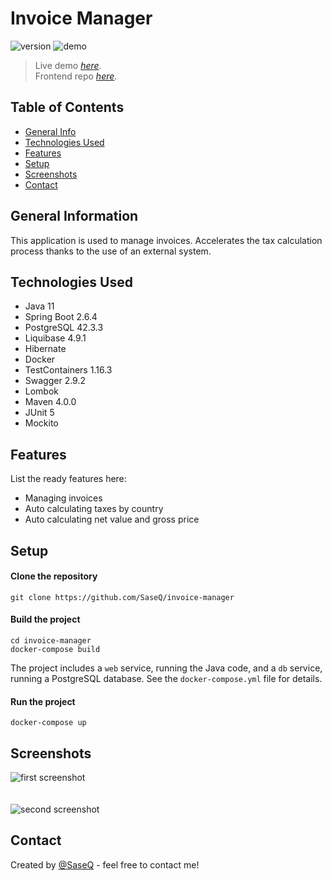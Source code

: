 # Invoice Manager
![version](https://img.shields.io/badge/version-1.0.0-green)
![demo](https://img.shields.io/badge/demo-off-red)

> Live demo [_here_](http://marczuk.it/invoice-manager).<br>
> Frontend repo [_here_](https://github.com/SaseQ/invoice-manager-frontend).

## Table of Contents
* [General Info](#general-information)
* [Technologies Used](#technologies-used)
* [Features](#features)
* [Setup](#setup)
* [Screenshots](#screenshots)
* [Contact](#contact)


## General Information
This application is used to manage invoices. Accelerates the tax calculation process thanks to the use of an external system.


## Technologies Used
- Java 11
- Spring Boot 2.6.4
- PostgreSQL 42.3.3
- Liquibase 4.9.1
- Hibernate
- Docker
- TestContainers 1.16.3
- Swagger 2.9.2
- Lombok
- Maven 4.0.0
- JUnit 5
- Mockito


## Features
List the ready features here:
- Managing invoices
- Auto calculating taxes by country
- Auto calculating net value and gross price


## Setup
#### Clone the repository
```
git clone https://github.com/SaseQ/invoice-manager
```

#### Build the project
```
cd invoice-manager
docker-compose build
```

The project includes a ``web`` service, running the Java code, and a ``db`` service, running a PostgreSQL database.
See the ``docker-compose.yml`` file for details.

#### Run the project
```
docker-compose up
```


## Screenshots
![first screenshot](https://i.imgur.com/953FsD4.png)
<br><br><br>
![second screenshot](https://i.imgur.com/P2ejZUO.png)


## Contact
Created by [@SaseQ](https://github.com/SaseQ) - feel free to contact me!
